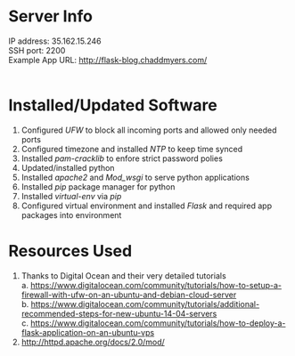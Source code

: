 Server Info
===========
 IP address: 35.162.15.246<br />
 SSH port: 2200<br />
 Example App URL: http://flask-blog.chaddmyers.com/<br />
 <br />

Installed/Updated Software
==================
  1. Configured <i>UFW</i> to block all incoming ports and allowed only needed ports<br />
  2. Configured timezone and installed <i>NTP</i> to keep time synced<br />
  3. Installed <i>pam-cracklib</i> to enfore strict password polies<br />
  4. Updated/installed python<br />
  5. Installed <i>apache2</i> and <i>Mod_wsgi</i> to serve python applications<br />
  6. Installed <i>pip</i> package manager for python<br />
  7. Installed <i>virtual-env</i> via <i>pip</i><br />
  8. Configured virtual environment and installed <i>Flask</i> and required app packages into environment<br />

Resources Used 
==============
  1. Thanks to Digital Ocean and their very detailed tutorials<br />
    a. https://www.digitalocean.com/community/tutorials/how-to-setup-a-firewall-with-ufw-on-an-ubuntu-and-debian-cloud-server<br />
    b. https://www.digitalocean.com/community/tutorials/additional-recommended-steps-for-new-ubuntu-14-04-servers<br />
    c. https://www.digitalocean.com/community/tutorials/how-to-deploy-a-flask-application-on-an-ubuntu-vps<br />
  2. http://httpd.apache.org/docs/2.0/mod/<br />
<br />

